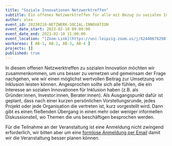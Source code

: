 ```yaml
---
title: "Soziale Innovationen Netzwerktreffen"
subtitle: Ein offenes Netzwerktreffen für alle mit Bezug zu sozialen Innovationen für Inklusion.
author: alex
event_id: 20230210-NETZWERK-SOCIAL-INNOVATION
event_date_start: 2023-02-10 09:00:00
event_date_end: 2023-02-10 11:00:00
event_location: "[Zoom-Link](https://uni-leipzig.zoom.us/j/62440678298?pwd=MmxucjBSejdlZEVacitCekVoNGMwQT09)"
workareas: [ AB-1, AB-2, AB-3, AB-4 ]
projects: []
published: true
---
```


In diesem offenen Netzwerktreffen zu sozialen Innovation möchten wir zusammenkommen, um uns besser zu vernetzen und gemeinsam der Frage nachgehen, wie wir einen möglichst wertvollen Beitrag zur Umsetzung von Inklusion leisten können. Angesprochen sollte sich alle fühlen, die ein Interesse an sozialen Innovationen für Inklusion haben (z.B. als Gründer:innen, Investor:innen, Berater:innen). Als Ausgangspunkt dafür ist geplant, dass nach einer kurzen persönlichen Vorstellungsrunde, jedes Projekt oder jede Organisation die vertreten ist, kurz vorgestellt wird. Dann gibt es einen fließenden Übergang in einen mehr oder weniger informellen Diskussionsteil, wo Themen die uns beschäftigen besprochen werden.

Für die Teilnahme an der Veranstaltung ist eine Anmeldung nicht zwingend erforderlich, wir bitten aber um eine [formlose Anmeldung per Email](mailto:sekretariat@inklusion.network) damit wir die Veranstaltung besser planen können. 